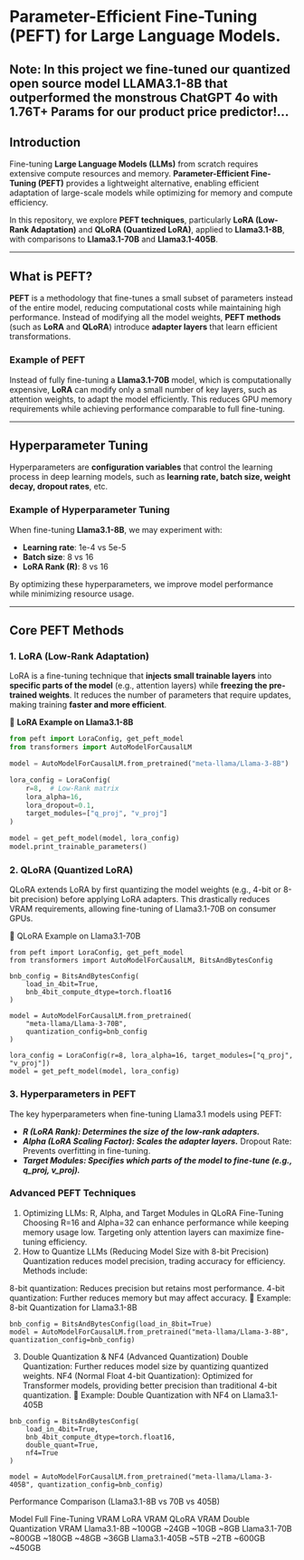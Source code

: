 # Parameter-Efficient Fine-Tuning (PEFT) for Large Language Models. 
## Note: In this project we fine-tuned our quantized open source model LLAMA3.1-8B that outperformed the monstrous ChatGPT 4o with 1.76T+ Params for our product price predictor!...

## **Introduction**
Fine-tuning **Large Language Models (LLMs)** from scratch requires extensive compute resources and memory. **Parameter-Efficient Fine-Tuning (PEFT)** provides a lightweight alternative, enabling efficient adaptation of large-scale models while optimizing for memory and compute efficiency.

In this repository, we explore **PEFT techniques**, particularly **LoRA (Low-Rank Adaptation)** and **QLoRA (Quantized LoRA)**, applied to **Llama3.1-8B**, with comparisons to **Llama3.1-70B** and **Llama3.1-405B**.

---

## **What is PEFT?**
**PEFT** is a methodology that fine-tunes a small subset of parameters instead of the entire model, reducing computational costs while maintaining high performance. Instead of modifying all the model weights, **PEFT methods** (such as **LoRA** and **QLoRA**) introduce **adapter layers** that learn efficient transformations.

### **Example of PEFT**
Instead of fully fine-tuning a **Llama3.1-70B** model, which is computationally expensive, **LoRA** can modify only a small number of key layers, such as attention weights, to adapt the model efficiently. This reduces GPU memory requirements while achieving performance comparable to full fine-tuning.

---

## **Hyperparameter Tuning**
Hyperparameters are **configuration variables** that control the learning process in deep learning models, such as **learning rate, batch size, weight decay, dropout rates**, etc.

### **Example of Hyperparameter Tuning**
When fine-tuning **Llama3.1-8B**, we may experiment with:
- **Learning rate**: 1e-4 vs 5e-5
- **Batch size**: 8 vs 16
- **LoRA Rank (R)**: 8 vs 16

By optimizing these hyperparameters, we improve model performance while minimizing resource usage.

---

## **Core PEFT Methods**
### **1. LoRA (Low-Rank Adaptation)**
LoRA is a fine-tuning technique that **injects small trainable layers** into **specific parts of the model** (e.g., attention layers) while **freezing the pre-trained weights**. It reduces the number of parameters that require updates, making training **faster and more efficient**.

🔹 **LoRA Example on Llama3.1-8B**
```python
from peft import LoraConfig, get_peft_model
from transformers import AutoModelForCausalLM

model = AutoModelForCausalLM.from_pretrained("meta-llama/Llama-3-8B")

lora_config = LoraConfig(
    r=8,  # Low-Rank matrix
    lora_alpha=16,
    lora_dropout=0.1,
    target_modules=["q_proj", "v_proj"]
)

model = get_peft_model(model, lora_config)
model.print_trainable_parameters()
```
### **2. QLoRA (Quantized LoRA)**
QLoRA extends LoRA by first quantizing the model weights (e.g., 4-bit or 8-bit precision) before applying LoRA adapters. This drastically reduces VRAM requirements, allowing fine-tuning of Llama3.1-70B on consumer GPUs.

🔹 QLoRA Example on Llama3.1-70B
```
from peft import LoraConfig, get_peft_model
from transformers import AutoModelForCausalLM, BitsAndBytesConfig

bnb_config = BitsAndBytesConfig(
    load_in_4bit=True,
    bnb_4bit_compute_dtype=torch.float16
)

model = AutoModelForCausalLM.from_pretrained(
    "meta-llama/Llama-3-70B",
    quantization_config=bnb_config
)

lora_config = LoraConfig(r=8, lora_alpha=16, target_modules=["q_proj", "v_proj"])
model = get_peft_model(model, lora_config)

```
### 3. Hyperparameters in PEFT
The key hyperparameters when fine-tuning Llama3.1 models using PEFT:

- ***R (LoRA Rank): Determines the size of the low-rank adapters.***
- ***Alpha (LoRA Scaling Factor): Scales the adapter layers.***
Dropout Rate: Prevents overfitting in fine-tuning.
- ***Target Modules: Specifies which parts of the model to fine-tune (e.g., q_proj, v_proj).***
### Advanced PEFT Techniques
1. Optimizing LLMs: R, Alpha, and Target Modules in QLoRA Fine-Tuning
Choosing R=16 and Alpha=32 can enhance performance while keeping memory usage low.
Targeting only attention layers can maximize fine-tuning efficiency.
2. How to Quantize LLMs (Reducing Model Size with 8-bit Precision)
Quantization reduces model precision, trading accuracy for efficiency. Methods include:

8-bit quantization: Reduces precision but retains most performance.
4-bit quantization: Further reduces memory but may affect accuracy.
🔹 Example: 8-bit Quantization for Llama3.1-8B
```
bnb_config = BitsAndBytesConfig(load_in_8bit=True)
model = AutoModelForCausalLM.from_pretrained("meta-llama/Llama-3-8B", quantization_config=bnb_config)
```
3. Double Quantization & NF4 (Advanced Quantization)
Double Quantization: Further reduces model size by quantizing quantized weights.
NF4 (Normal Float 4-bit Quantization): Optimized for Transformer models, providing better precision than traditional 4-bit quantization.
🔹 Example: Double Quantization with NF4 on Llama3.1-405B
```
bnb_config = BitsAndBytesConfig(
    load_in_4bit=True,
    bnb_4bit_compute_dtype=torch.float16,
    double_quant=True,
    nf4=True
)

model = AutoModelForCausalLM.from_pretrained("meta-llama/Llama-3-405B", quantization_config=bnb_config)
```
Performance Comparison (Llama3.1-8B vs 70B vs 405B)

Model	Full Fine-Tuning VRAM	LoRA VRAM	QLoRA VRAM	Double Quantization VRAM
Llama3.1-8B	~100GB	~24GB	~10GB	~8GB
Llama3.1-70B	~800GB	~180GB	~48GB	~36GB
Llama3.1-405B	~5TB	~2TB	~600GB	~450GB
